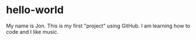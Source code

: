 # hello-world

My name is Jon. This is my first "project" using GitHub. I am learning how to code and I like music. 
